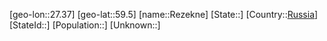 ﻿---
location: [59.5,27.37]
type: City
tags:
- geo/City


SpocWebEntityId: 33726
isDeleted: false
confidential: public

---
[geo-lon::27.37]
[geo-lat::59.5]
[name::Rezekne]
[State::]
[Country::[Russia](geo/Continent/Europe/Russia.md)]
[StateId::]
[Population::]
[Unknown::]

